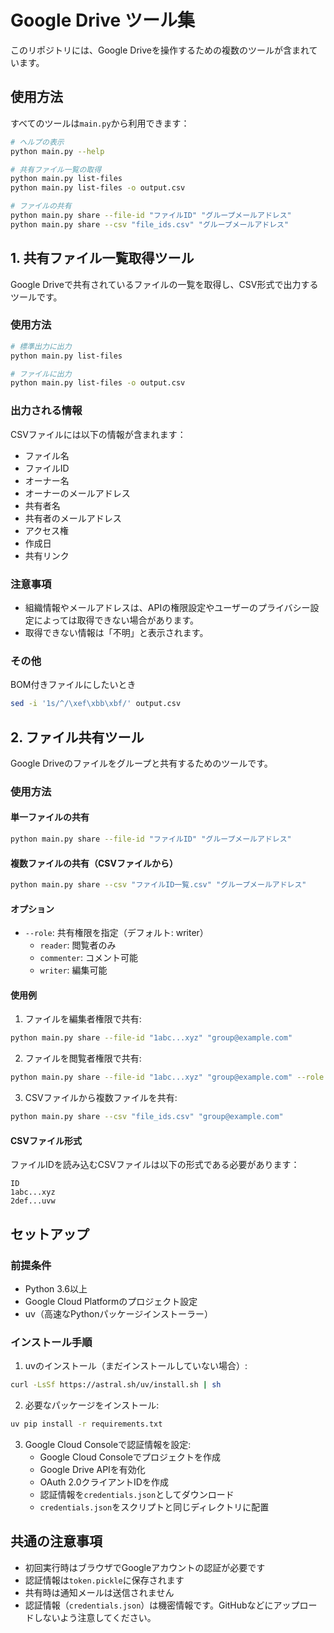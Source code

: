 # Google Drive ツール集

このリポジトリには、Google Driveを操作するための複数のツールが含まれています。

## 使用方法

すべてのツールは`main.py`から利用できます：

```bash
# ヘルプの表示
python main.py --help

# 共有ファイル一覧の取得
python main.py list-files
python main.py list-files -o output.csv

# ファイルの共有
python main.py share --file-id "ファイルID" "グループメールアドレス"
python main.py share --csv "file_ids.csv" "グループメールアドレス"
```

## 1. 共有ファイル一覧取得ツール

Google Driveで共有されているファイルの一覧を取得し、CSV形式で出力するツールです。

### 使用方法

```bash
# 標準出力に出力
python main.py list-files

# ファイルに出力
python main.py list-files -o output.csv
```

### 出力される情報

CSVファイルには以下の情報が含まれます：
- ファイル名
- ファイルID
- オーナー名
- オーナーのメールアドレス
- 共有者名
- 共有者のメールアドレス
- アクセス権
- 作成日
- 共有リンク

### 注意事項

- 組織情報やメールアドレスは、APIの権限設定やユーザーのプライバシー設定によっては取得できない場合があります。
- 取得できない情報は「不明」と表示されます。

### その他

BOM付きファイルにしたいとき
```bash
sed -i '1s/^/\xef\xbb\xbf/' output.csv
```

## 2. ファイル共有ツール

Google Driveのファイルをグループと共有するためのツールです。

### 使用方法

#### 単一ファイルの共有

```bash
python main.py share --file-id "ファイルID" "グループメールアドレス"
```

#### 複数ファイルの共有（CSVファイルから）

```bash
python main.py share --csv "ファイルID一覧.csv" "グループメールアドレス"
```

#### オプション

- `--role`: 共有権限を指定（デフォルト: writer）
  - `reader`: 閲覧者のみ
  - `commenter`: コメント可能
  - `writer`: 編集可能

#### 使用例

1. ファイルを編集者権限で共有:
```bash
python main.py share --file-id "1abc...xyz" "group@example.com"
```

2. ファイルを閲覧者権限で共有:
```bash
python main.py share --file-id "1abc...xyz" "group@example.com" --role reader
```

3. CSVファイルから複数ファイルを共有:
```bash
python main.py share --csv "file_ids.csv" "group@example.com"
```

#### CSVファイル形式

ファイルIDを読み込むCSVファイルは以下の形式である必要があります：

```csv
ID
1abc...xyz
2def...uvw
```

## セットアップ

### 前提条件

- Python 3.6以上
- Google Cloud Platformのプロジェクト設定
- uv（高速なPythonパッケージインストーラー）

### インストール手順

1. uvのインストール（まだインストールしていない場合）:
```bash
curl -LsSf https://astral.sh/uv/install.sh | sh
```

2. 必要なパッケージをインストール:
```bash
uv pip install -r requirements.txt
```

3. Google Cloud Consoleで認証情報を設定:
   - Google Cloud Consoleでプロジェクトを作成
   - Google Drive APIを有効化
   - OAuth 2.0クライアントIDを作成
   - 認証情報を`credentials.json`としてダウンロード
   - `credentials.json`をスクリプトと同じディレクトリに配置

## 共通の注意事項

- 初回実行時はブラウザでGoogleアカウントの認証が必要です
- 認証情報は`token.pickle`に保存されます
- 共有時は通知メールは送信されません
- 認証情報（`credentials.json`）は機密情報です。GitHubなどにアップロードしないよう注意してください。